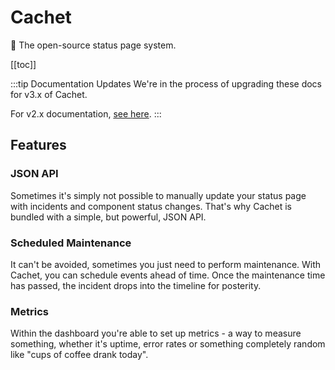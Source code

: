 # Cachet

🚦 The open-source status page system.

[[toc]]

:::tip Documentation Updates
We're in the process of upgrading these docs for v3.x of Cachet.

For v2.x documentation, [see here](https://github.com/cachethq/docs/tree/2.x).
:::

## Features

### JSON API

Sometimes it's simply not possible to manually update your status page with incidents and component status changes. That's why Cachet is bundled with a simple, but powerful, JSON API.

### Scheduled Maintenance

It can't be avoided, sometimes you just need to perform maintenance. With Cachet, you can schedule events ahead of time. Once the maintenance time has passed, the incident drops into the timeline for posterity.

### Metrics
 
Within the dashboard you're able to set up metrics - a way to measure something, whether it's uptime, error rates or something completely random like "cups of coffee drank today".
